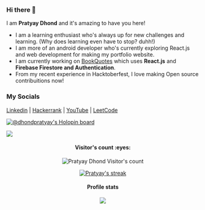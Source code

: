 ### Hi there 👋

I am **Pratyay Dhond** and it's amazing to have you here!
- I am a learning enthusiast who's always up for new challenges and learning. (Why does learning even have to stop? duhh!)
- I am more of an android developer who's currently exploring React.js and web development for making my portfolio website.
- I am currently working on [BookQuotes](https://github.com/PratyayDhond/BookQuotes) which uses **React.js** and **Firebase Firestore and Authentication**.
- From my recent experience in Hacktoberfest, I love making Open source contribuitions now!

### My Socials
  [Linkedin](https://www.linkedin.com/in/pratyay-dhond-7944a3209/) |
  [Hackerrank](https://www.hackerrank.com/dhondpratyay) |
  [YouTube](https://www.youtube.com/channel/UCNnTIJy8T3ryQ4RZgIv_R4Q) |
  [LeetCode](https://leetcode.com/PratyayDhond/)

[![@dhondpratyay's Holopin board](https://holopin.me/dhondpratyay)](https://holopin.io/@dhondpratyay)

![](https://github-profile-trophy.vercel.app/?username=PratyayDhond&theme=onedark&no-frame=false&no-bg=true&margin-w=4)

<!--
**PratyayDhond/PratyayDhond** is a ✨ _special_ ✨ repository because its `README.md` (this file) appears on your GitHub profile.

Here are some ideas to get you started:

- 🔭 I’m currently working on ...
- 🌱 I’m currently learning ...
- 👯 I’m looking to collaborate on ...
- 🤔 I’m looking for help with ...
- 💬 Ask me about ...
- 📫 How to reach me: ...
- 😄 Pronouns: ...
- ⚡ Fun fact: ...
-->

<h4 align="center">Visitor's count :eyes:</h4>
<p align="center"><img src="https://profile-counter.glitch.me/{PratyayDhond}/count.svg" alt="Pratyay Dhond Visitor's count" /></p>

<p align="center">
  <a href="https://github.com/PratyayDhond">
    <img title="GithubStats" alt="Pratyay's streak" src="https://streak-stats.demolab.com?user=PratyayDhond&theme=gotham&hide_border=true&mode=weekly"/>
  </a>
</p>

<h4 align="center">Profile stats</h4>
<p align="center"><img src="https://github-readme-stats.vercel.app/api?username=PratyayDhond&count_private=true&show_icons=true&theme=gotham" /></p>
